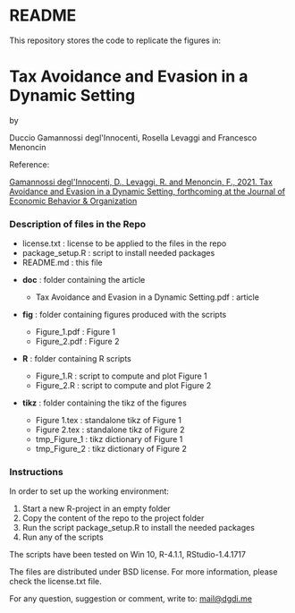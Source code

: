 # README #

This repository stores the code to replicate the figures in:

# Tax Avoidance and Evasion in a Dynamic Setting #

by

Duccio Gamannossi degl'Innocenti, Rosella Levaggi and Francesco Menoncin 

Reference:

[Gamannossi degl'Innocenti, D., Levaggi, R. and Menoncin, F., 2021. Tax Avoidance and Evasion in a Dynamic Setting, forthcoming at the Journal of Economic Behavior & Organization](http://www.dgdi.me/publication/avoid_evade_dynamic/)

### Description of files in the Repo

* license.txt				    : 	license to be applied to the files in the repo	
* package_setup.R       :   script to install needed packages
* README.md             :   this file

+ **doc**									: 	folder containing the article

	* Tax Avoidance and Evasion in a Dynamic Setting.pdf 	:	article 
	
+ **fig**									: 	folder containing figures produced with the scripts

	* Figure_1.pdf			:   Figure 1
	* Figure_2.pdf			:   Figure 2

+ **R**									  : 	folder containing R scripts
	
  * Figure_1.R 			    :   script to compute and plot Figure 1
  * Figure_2.R				  : 	script to compute and plot Figure 2
	
+ **tikz**						: 	folder containing the tikz of the figures

	* Figure 1.tex 	:	  standalone tikz of Figure 1
	* Figure 2.tex 	:	  standalone tikz of Figure 2
	* tmp_Figure_1	:	  tikz dictionary of Figure 1
	* tmp_Figure_2	:	  tikz dictionary of Figure 2

### Instructions

In order to set up the working environment:

1. Start a new R-project in an empty folder
2. Copy the content of the repo to the project folder
3. Run the script package_setup.R to install the needed packages
4. Run any of the scripts

The scripts have been tested on Win 10, R-4.1.1, RStudio-1.4.1717

The files are distributed under BSD license. For more information, please check the license.txt file.

For any question, suggestion or comment, write to: mail@dgdi.me